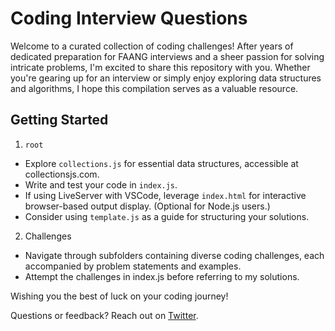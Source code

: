 # Coding Interview Questions

Welcome to a curated collection of coding challenges! After years of dedicated preparation for FAANG interviews and a sheer passion for solving intricate problems, I'm excited to share this repository with you. Whether you're gearing up for an interview or simply enjoy exploring data structures and algorithms, I hope this compilation serves as a valuable resource.

## Getting Started

1. `root`

-  Explore `collections.js` for essential data structures, accessible at collectionsjs.com.
-  Write and test your code in `index.js`.
-  If using LiveServer with VSCode, leverage `index.html` for interactive browser-based output display. (Optional for Node.js users.)
-  Consider using `template.js` as a guide for structuring your solutions.

2. Challenges

-  Navigate through subfolders containing diverse coding challenges, each accompanied by problem statements and examples.
-  Attempt the challenges in index.js before referring to my solutions.

Wishing you the best of luck on your coding journey!

Questions or feedback? Reach out on [Twitter](https://twitter.com/PratikGMehta).
